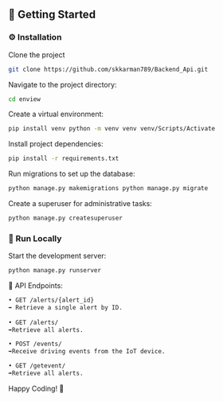 ## :toolbox: Getting Started
### :gear: Installation

Clone the project

```bash
git clone https://github.com/skkarman789/Backend_Api.git
```

Navigate to the project directory:
```bash
cd enview
```
Create a virtual environment:
```bash
pip install venv python -m venv venv venv/Scripts/Activate
```
Install project dependencies:
```bash
pip install -r requirements.txt
```
Run migrations to set up the database:
```bash
python manage.py makemigrations python manage.py migrate
```
Create a superuser for administrative tasks:
```bash
python manage.py createsuperuser
```


### :running: Run Locally
Start the development server:
```bash
python manage.py runserver
```

🚀 API Endpoints:
``````bash
• GET /alerts/{alert_id}
➡️ Retrieve a single alert by ID.
    
• GET /alerts/
➡️Retrieve all alerts.

• POST /events/
➡️Receive driving events from the IoT device.

• GET /getevent/
➡️Retrieve all alerts.
```````
Happy Coding! 🚀